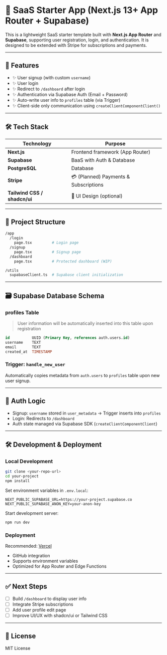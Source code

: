 # 🧱 SaaS Starter App (Next.js 13+ App Router + Supabase)

This is a lightweight SaaS starter template built with **Next.js App Router** and **Supabase**, supporting user registration, login, and authentication. It is designed to be extended with Stripe for subscriptions and payments.

---

## 🚀 Features

- ✨ User signup (with custom `username`)
- ✨ User login
- ✨ Redirect to `/dashboard` after login
- ✨ Authentication via Supabase Auth (Email + Password)
- ✨ Auto-write user info to `profiles` table (via Trigger)
- ✨ Client-side only communication using `createClientComponentClient()`

---

## 🛠 Tech Stack

| Technology      | Purpose                        |
|------------------|--------------------------------|
| **Next.js**      | Frontend framework (App Router) |
| **Supabase**     | BaaS with Auth & Database       |
| **PostgreSQL**   | Database                        |
| **Stripe**       | 💳 (Planned) Payments & Subscriptions |
| **Tailwind CSS / shadcn/ui** | 🌈 UI Design (optional) |

---

## 📁 Project Structure

```bash
/app
  /login
    page.tsx         # Login page
  /signup
    page.tsx         # Signup page
  /dashboard
    page.tsx         # Protected dashboard (WIP)

/utils
  supabaseClient.ts  # Supabase client initialization
```

---

## 🗃️ Supabase Database Schema

### profiles Table

> User information will be automatically inserted into this table upon registration

```sql
id          UUID (Primary Key, references auth.users.id)
username    TEXT
email       TEXT
created_at  TIMESTAMP
```

### Trigger: `handle_new_user`

Automatically copies metadata from `auth.users` to `profiles` table upon new user signup.

---

## 🔐 Auth Logic

- Signup: `username` stored in `user_metadata` → Trigger inserts into `profiles`
- Login: Redirects to `/dashboard`
- Auth state managed via Supabase SDK (`createClientComponentClient`)

---

## 🛠 Development & Deployment

### Local Development

```bash
git clone <your-repo-url>
cd your-project
npm install
```

Set environment variables in `.env.local`:

```env
NEXT_PUBLIC_SUPABASE_URL=https://your-project.supabase.co
NEXT_PUBLIC_SUPABASE_ANON_KEY=your-anon-key
```

Start development server:

```bash
npm run dev
```

### Deployment

Recommended: [Vercel](https://vercel.com/)

- GitHub integration
- Supports environment variables
- Optimized for App Router and Edge Functions

---

## ✅ Next Steps

- [ ] Build `/dashboard` to display user info
- [ ] Integrate Stripe subscriptions
- [ ] Add user profile edit page
- [ ] Improve UI/UX with shadcn/ui or Tailwind CSS

---

## 📄 License

MIT License
